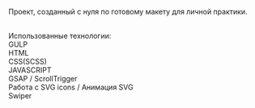 Проект, созданный с нуля по готовому макету для личной практики.

<br />Использованные технологии:
<br />GULP
<br />HTML
<br />CSS(SCSS)
<br />JAVASCRIPT
<br />GSAP / ScrollTrigger
<br />Работа с SVG icons / Анимация SVG
<br />Swiper
